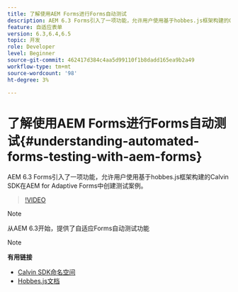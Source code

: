 ```yaml
---
title: 了解使用AEM Forms进行Forms自动测试
description: AEM 6.3 Forms引入了一项功能，允许用户使用基于hobbes.js框架构建的Calvin SDK在AEM for Adaptive Forms中创建测试案例
feature: 自适应表单
version: 6.3,6.4,6.5
topic: 开发
role: Developer
level: Beginner
source-git-commit: 462417d384c4aa5d99110f1b8dadd165ea9b2a49
workflow-type: tm+mt
source-wordcount: '98'
ht-degree: 3%

---
```



# 了解使用AEM Forms进行Forms自动测试{#understanding-automated-forms-testing-with-aem-forms}

AEM 6.3 Forms引入了一项功能，允许用户使用基于hobbes.js框架构建的Calvin SDK在AEM for Adaptive Forms中创建测试案例。

>[!VIDEO](https://video.tv.adobe.com/v/19700/)

>[!NOTE]
>
>从AEM 6.3开始，提供了自适应Forms自动测试功能

>[!NOTE]
>
>**有用链接**
>
>* [Calvin SDK命名空间](https://helpx.adobe.com/aem-forms/6-3/calvin-sdk-javascript-api/calvin.html)
>* [Hobbes.js文档](https://experienceleague.adobe.com/docs/experience-manager-release-information/aem-release-updates/previous-updates/aem-previous-versions.html)

